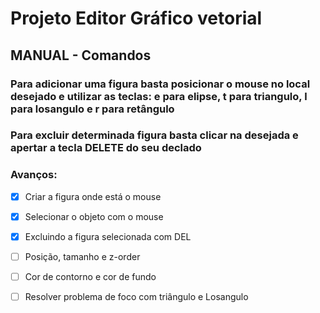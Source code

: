 # Projeto Editor Gráfico vetorial

## MANUAL - Comandos

### Para adicionar uma figura basta posicionar o mouse no local desejado e utilizar as teclas: e para elipse, t para triangulo, l para losangulo e r para retângulo

### Para excluir determinada figura basta clicar na desejada e apertar a tecla DELETE do seu declado


### Avanços:

- [x] Criar a figura onde está o mouse
- [x] Selecionar o objeto com o mouse
- [x] Excluindo a figura selecionada com DEL
- [ ] Posição, tamanho e z-order
- [ ] Cor de contorno e cor de fundo
- [ ] Resolver problema de foco com triângulo e Losangulo



